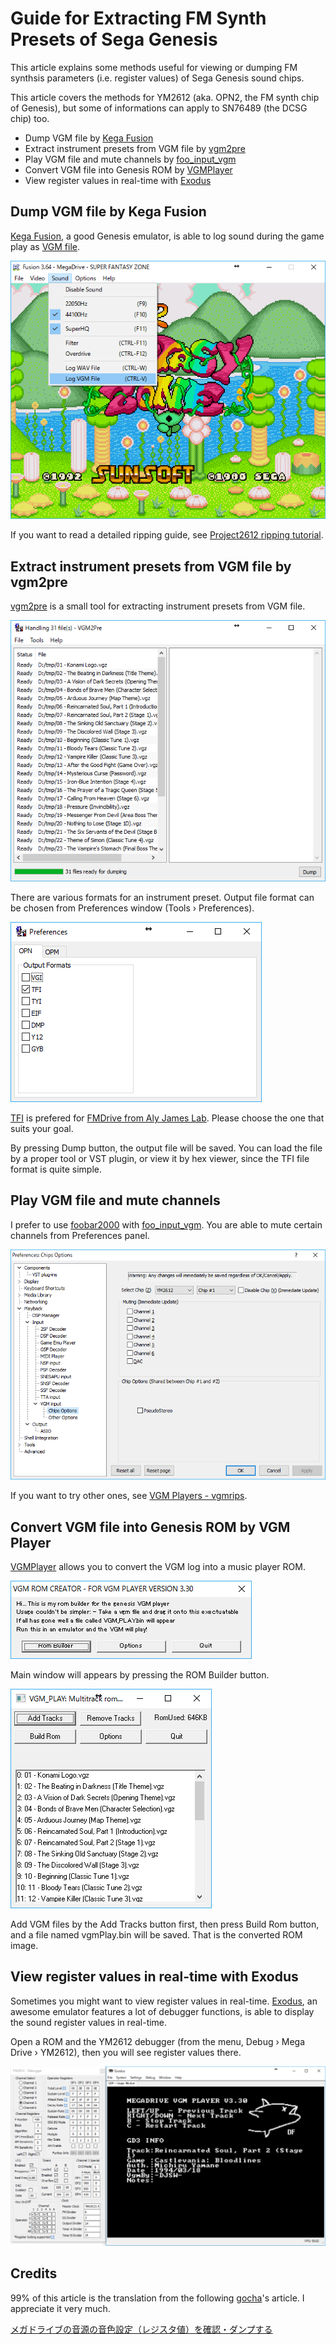 # Guide for Extracting FM Synth Presets of Sega Genesis

This article explains some methods useful for viewing or dumping FM synthsis parameters (i.e. register values) of Sega Genesis sound chips.

This article covers the methods for YM2612 (aka. OPN2, the FM synth chip of Genesis), but some of informations can apply to SN76489 (the DCSG chip) too.

* Dump VGM file by [Kega Fusion](http://segaretro.org/Kega_Fusion)
* Extract instrument presets from VGM file by [vgm2pre](https://vgmrips.net/wiki/Vgm2pre)
* Play VGM file and mute channels by [foo_input_vgm](https://vgmrips.net/forum/viewtopic.php?p=5638#p5638)
* Convert VGM file into Genesis ROM by [VGMPlayer](http://www.smspower.org/maxim/SMSSoftware/VGMPlayer)
* View register values in real-time with [Exodus](http://www.exodusemulator.com/)

## Dump VGM file by Kega Fusion

[Kega Fusion](http://segaretro.org/Kega_Fusion), a good Genesis emulator, is able to log sound during the game play as [VGM file](https://en.wikipedia.org/wiki/VGM_(file_format)).

![Kega Fusion Screenshot](Guide_for_Extracting_FM_Synth_Presets_of_Sega_Genesis_01.png)

If you want to read a detailed ripping guide, see [Project2612 ripping tutorial](https://vgmrips.net/wiki/Project2612_ripping_tutorial).

## Extract instrument presets from VGM file by vgm2pre

[vgm2pre](https://vgmrips.net/wiki/Vgm2pre) is a small tool for extracting instrument presets from VGM file.

![VGM2Pre Screenshot](Guide_for_Extracting_FM_Synth_Presets_of_Sega_Genesis_02.png)

There are various formats for an instrument preset. Output file format can be chosen from Preferences window (Tools › Preferences).

![VGM2Pre Preferences Screenshot](Guide_for_Extracting_FM_Synth_Presets_of_Sega_Genesis_03.png)

[TFI](https://vgmrips.net/wiki/TFI_File_Format) is prefered for [FMDrive from Aly James Lab](http://www.alyjameslab.com/alyjameslabfmdrive.html). Please choose the one that suits your goal.

By pressing Dump button, the output file will be saved. You can load the file by a proper tool or VST plugin, or view it by hex viewer, since the TFI file format is quite simple.

## Play VGM file and mute channels

I prefer to use [foobar2000](http://www.foobar2000.org/) with [foo_input_vgm](https://vgmrips.net/forum/viewtopic.php?p=5638#p5638). You are able to mute certain channels from Preferences panel.

![foo_input_vgm Chips Options Screenshot](Guide_for_Extracting_FM_Synth_Presets_of_Sega_Genesis_04.png)

If you want to try other ones, see [VGM Players \- vgmrips](https://vgmrips.net/wiki/VGM_Players).

## Convert VGM file into Genesis ROM by VGM Player

[VGMPlayer](http://www.smspower.org/maxim/SMSSoftware/VGMPlayer) allows you to convert the VGM log into a music player ROM.

![VGMPlayer Startup Window Screenshot](Guide_for_Extracting_FM_Synth_Presets_of_Sega_Genesis_05.png)

Main window will appears by pressing the ROM Builder button.

![VGMPlayer Main Window Screenshot](Guide_for_Extracting_FM_Synth_Presets_of_Sega_Genesis_06.png)

Add VGM files by the Add Tracks button first, then press Build Rom button, and a file named vgmPlay.bin will be saved. That is the converted ROM image.

## View register values in real-time with Exodus

Sometimes you might want to view register values in real-time. [Exodus](http://www.exodusemulator.com/), an awesome emulator features a lot of debugger functions, is able to display the sound register values in real-time.

Open a ROM and the YM2612 debugger (from the menu, Debug › Mega Drive › YM2612), then you will see register values there.

![Exodus Screenshot](Guide_for_Extracting_FM_Synth_Presets_of_Sega_Genesis_07.png)

## Credits

99% of this article is the translation from the following [gocha](https://github.com/gocha)'s article. I appreciate it very much.

[メガドライブの音源の音色設定（レジスタ値）を確認・ダンプする](http://gocha.hatenablog.com/entry/How_To_Dump_Genesis_YM2612_Registers)
